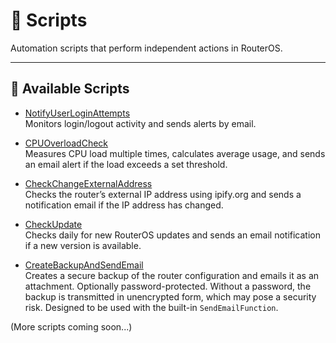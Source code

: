 # 🔧 Scripts

Automation scripts that perform independent actions in RouterOS.

---

## 📜 Available Scripts

- [NotifyUserLoginAttempts](./NotifyUserLoginAttempts/)  
  Monitors login/logout activity and sends alerts by email.

- [CPUOverloadCheck](./CPUOverloadCheck/)  
  Measures CPU load multiple times, calculates average usage, and sends an email alert if the load exceeds a set threshold.

- [CheckChangeExternalAddress](./CheckChangeExternalAddress/)  
  Checks the router’s external IP address using ipify.org and sends a notification email if the IP address has changed.

- [CheckUpdate](./CheckUpdate/)  
  Checks daily for new RouterOS updates and sends an email notification if a new version is available.

- [CreateBackupAndSendEmail](./CreateBackupAndSendEmail/)  
  Creates a secure backup of the router configuration and emails it as an attachment. Optionally password-protected. Without a password, the backup is transmitted in unencrypted form, which may pose a security risk. Designed to be used with the built-in `SendEmailFunction`.

(More scripts coming soon...)
